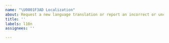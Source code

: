 ```yaml
---
name: "\U0001F3AD Localization"
about: Request a new language translation or report an incorrect or unclear translations
title: ''
labels: l10n
assignees: ''

---
```


<!-- Thanks for your contribution! ✌️

**Before you start...**
Please checkout the [issues contribution guidelines](https://github.com/nivisi/LeafyLauncher/wiki/Contribution-Guidelines#issues).

- Keep the title as short as possible, yet informative;
- Describe what's wrong (the translation is incorrect or is unclear) or request to localize Leafy in some particular language. -->
